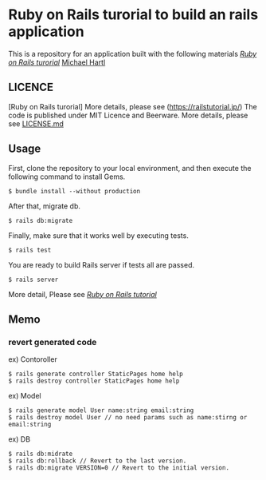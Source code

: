 # Ruby on Rails turorial to build an rails application
  
This is a repository for an application built with the following materials
[*Ruby on Rails turorial*](https://railstutorial.jp/)
[Michael Hartl](http://www.michaelhartl.com/) 

## LICENCE

[Ruby on Rails turorial] More details, please see (https://railstutorial.jp/)
The code is published under MIT Licence and Beerware.
More details, please see [LICENSE.md](LICENSE.md)

## Usage
First, clone the repository to your local environment, and then execute the following command to install Gems.

```
$ bundle install --without production
```

After that, migrate db.

```
$ rails db:migrate
```

Finally, make sure that it works well by executing tests.

```
$ rails test
```

You are ready to build Rails server if tests all are passed.

```
$ rails server
```

More detail, Please see [*Ruby on Rails tutorial*](https://railstutorial.jp/)

## Memo
### revert generated code

ex) Contoroller

```
$ rails generate controller StaticPages home help
$ rails destroy controller StaticPages home help
```

ex) Model

```
$ rails generate model User name:string email:string
$ rails destroy model User // no need params such as name:stirng or email:string
```

ex) DB

```
$ rails db:midrate
$ rails db:rollback // Revert to the last version.
$ rails db:migrate VERSION=0 // Revert to the initial version.
```